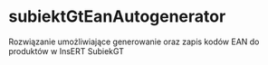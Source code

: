 # subiektGtEanAutogenerator
Rozwiązanie umożliwiające generowanie oraz zapis kodów EAN do produktów w InsERT SubiekGT
